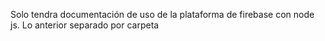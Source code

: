 Solo tendra documentación de uso de la plataforma de firebase con node js. Lo anterior separado por carpeta